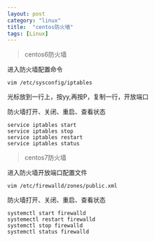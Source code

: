 ```yaml
---
layout: post
category: "linux"
title:  "centos防火墙"
tags: [Linux]
---
```




> centos6防火墙


进入防火墙配置命令  

	vim /etc/sysconfig/iptables

光标放到一行上，按yy,再按P，复制一行，开放端口

<!-- more -->

防火墙打开、关闭、重启、查看状态  

	service iptables start
	service iptables stop
	service iptables restart
	service iptables status



> centos7防火墙

进入防火墙开放端口配置文件  

	vim /etc/firewalld/zones/public.xml

防火墙打开、关闭、重启、查看状态 

	systemctl start firewalld
	systemectl restart firewalld
	systemctl stop firewalld
	systemctl status firewalld